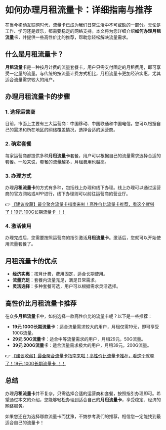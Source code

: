 # 如何办理月租流量卡：详细指南与推荐

在当今移动互联网时代，流量卡已成为我们日常生活中不可或缺的一部分。无论是工作、学习还是娱乐，都需要稳定的网络支持。本文将为您详细介绍**如何办理月租流量卡**，并提供一些高性价比的推荐，帮助您轻松解决流量需求。

## 什么是月租流量卡？

**月租流量卡**是一种按月计费的流量套餐卡，用户只需支付固定的月租费用，即可享受一定量的流量。与传统的按流量计费方式相比，月租流量卡更加经济实惠，尤其适合流量需求较大的用户。

## 办理月租流量卡的步骤

### 1. 选择运营商
目前，市面上主要有三大运营商：中国移动、中国联通和中国电信。您可以根据自己的需求和所在地区的网络覆盖情况，选择合适的运营商。

### 2. 确定套餐
每家运营商都提供多种**月租流量卡**套餐，用户可以根据自己的流量需求选择合适的套餐。一般来说，套餐的流量越多，月租费用也越高。

### 3. 办理方式
办理**月租流量卡**的方式有多种，包括线上办理和线下办理。线上办理可以通过运营商的官方网站或APP进行，线下办理则可以前往运营商的营业厅。

👉 [【建议收藏】最全聚合流量卡指南来啦！高性价比流量卡推荐，看这个就够了！19元 100G长期流量卡 ！！](https://bit.ly/Liuliangka)

### 4. 激活使用
办理完成后，您需要按照运营商的指引激活**月租流量卡**。激活后，您就可以开始使用流量套餐了。

## 月租流量卡的优点

- **经济实惠**：按月计费，费用固定，适合长期使用。
- **流量充足**：套餐内流量充足，满足日常需求。
- **灵活选择**：多种套餐可选，用户可以根据需求灵活选择。

## 高性价比月租流量卡推荐

在众多**月租流量卡**中，如何选择一款高性价比的流量卡呢？以下是一些推荐：

- **19元 100G长期流量卡**：适合流量需求较大的用户，月租仅需19元，即可享受100G流量。
- **29元 50G流量卡**：适合中等流量需求的用户，月租29元，50G流量。
- **39元 200G流量卡**：适合流量需求极大的用户，月租39元，200G流量。

👉 [【建议收藏】最全聚合流量卡指南来啦！高性价比流量卡推荐，看这个就够了！19元 100G长期流量卡 ！！](https://bit.ly/Liuliangka)

## 总结

办理**月租流量卡**并不复杂，只需选择合适的运营商和套餐，按照指引办理即可。希望通过本文的介绍，您能够轻松办理到适合自己的**月租流量卡**，享受稳定、经济的网络服务。

如果您还在为选择哪款流量卡而犹豫，不妨参考我们的推荐，相信您一定能找到最适合自己的流量卡！